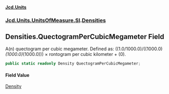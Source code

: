 #### [Jcd.Units](index.md 'index')
### [Jcd.Units.UnitsOfMeasure.SI](Jcd.Units.UnitsOfMeasure.SI.md 'Jcd.Units.UnitsOfMeasure.SI').[Densities](Densities.md 'Jcd.Units.UnitsOfMeasure.SI.Densities')

## Densities.QuectogramPerCubicMegameter Field

A(n) quectogram per cubic megameter. Defined as: ((1.0/1000.0)/((1000.0)*(1000.0)*(1000.0))) × rontogram per cubic kilometer + (0).

```csharp
public static readonly Density QuectogramPerCubicMegameter;
```

#### Field Value
[Density](Density.md 'Jcd.Units.UnitTypes.Density')
